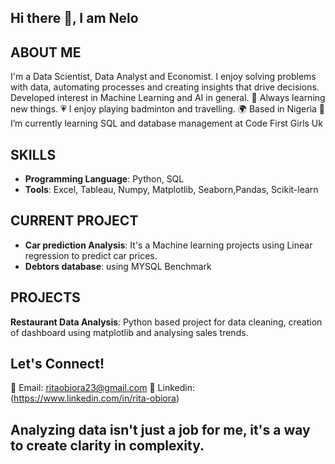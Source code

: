 ## Hi there 👋, I am Nelo 

## ABOUT ME
I'm a Data Scientist, Data Analyst and Economist. I enjoy solving problems with data, automating processes and creating insights that drive decisions. 
Developed interest in Machine Learning and AI in general. 
💞  Always learning new things. 
💗  I enjoy playing badminton and travelling.
🌍  Based in Nigeria 
🔭  I’m currently learning SQL and database management at Code First Girls Uk

## SKILLS
 -  **Programming Language**: Python, SQL    
  - **Tools**: Excel, Tableau, Numpy, Matplotlib, Seaborn,Pandas, Scikit-learn
 

## CURRENT PROJECT
- **Car prediction Analysis**: It's a Machine learning projects using Linear regression to predict car prices.
- **Debtors database**: using MYSQL Benchmark

## PROJECTS
 **Restaurant Data Analysis**: Python based project for data cleaning, creation of dashboard using matplotlib and analysing sales trends.

## Let's Connect!
 📧  Email: ritaobiora23@gmail.com 
 🔗  Linkedin: (https://www.linkedin.com/in/rita-obiora)


## Analyzing data isn't just a job for me, it's a way to create clarity in complexity.


<!--
**NeloObiora/NeloObiora** is a ✨ _special_ ✨ repository because its `README.md` (this file) appears on your GitHub profile.

Here are some ideas to get you started:

- 🔭 I’m currently working on ...
- 🌱 I’m currently learning ...
- 👯 I’m looking to collaborate on ...
- 🤔 I’m looking for help with ...
- 💬 Ask me about ...
- 📫 How to reach me: ...
- 😄 Pronouns: ...
- ⚡ Fun fact: ...
-->
